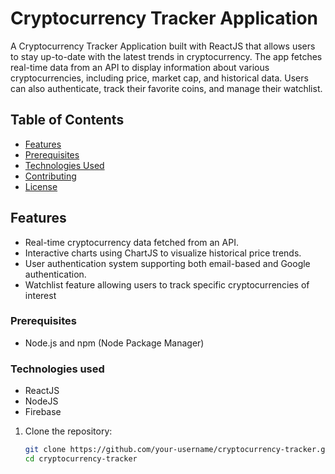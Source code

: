 # Cryptocurrency Tracker Application

A Cryptocurrency Tracker Application built with ReactJS that allows users to stay up-to-date with the latest trends in cryptocurrency. The app fetches real-time data from an API to display information about various cryptocurrencies, including price, market cap, and historical data. Users can also authenticate, track their favorite coins, and manage their watchlist.

## Table of Contents

- [Features](#features)
- [Prerequisites](#prerequisites)
- [Technologies Used](#technologies-used)
- [Contributing](#contributing)
- [License](#license)

## Features

- Real-time cryptocurrency data fetched from an API.
- Interactive charts using ChartJS to visualize historical price trends.
- User authentication system supporting both email-based and Google authentication.
- Watchlist feature allowing users to track specific cryptocurrencies of interest

### Prerequisites

- Node.js and npm (Node Package Manager)

### Technologies used
- ReactJS
- NodeJS
- Firebase

1. Clone the repository:

   ```bash
   git clone https://github.com/your-username/cryptocurrency-tracker.git
   cd cryptocurrency-tracker

